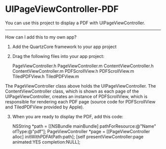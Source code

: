 UIPageViewController-PDF
========================

You can use this project to display a PDF with UIPageViewController.

------------------------

How can I add this to my own app?

1) Add the QuartzCore framework to your app project

2) Drag the following files into your app project:

    PageViewController.h
    PageViewController.m
    ContentViewController.h
    ContentViewController.m
    PDFScrollView.h
    PDFScrollView.m
    TiledPDFView.h
    TiledPDFView.m

The PageViewController class above holds the UIPageViewController. The ContentViewController class, which is shown as each page of the UIPageViewController,  creates an instance of PDFScrollView, which is responsible for rendering each PDF page (source code for PDFScrollView and TiledPDFView provided by Apple).

3) When you are ready to display the PDF, add this code:

    NSString *path = [[NSBundle mainBundle] pathForResource:@"Name" ofType:@"pdf"];
    PageViewController *page = [[PageViewController alloc] initWithPDFAtPath:path];
    [self presentViewController:page animated:YES completion:NULL];
